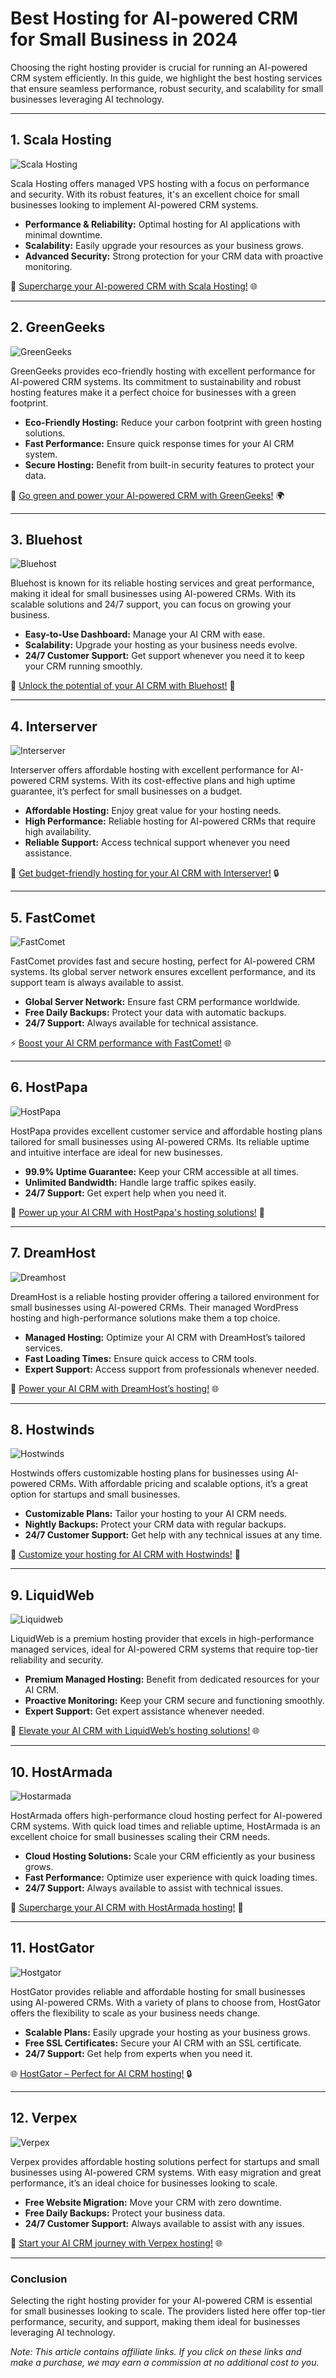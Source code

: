 # Best Hosting for AI-powered CRM for Small Business in 2024

Choosing the right hosting provider is crucial for running an AI-powered CRM system efficiently. In this guide, we highlight the best hosting services that ensure seamless performance, robust security, and scalability for small businesses leveraging AI technology.

---

## 1. Scala Hosting

![Scala Hosting](https://i.imgur.com/uJ5JIK3.png "Scala Web Hosting")

Scala Hosting offers managed VPS hosting with a focus on performance and security. With its robust features, it's an excellent choice for small businesses looking to implement AI-powered CRM systems.

- **Performance & Reliability:** Optimal hosting for AI applications with minimal downtime.
- **Scalability:** Easily upgrade your resources as your business grows.
- **Advanced Security:** Strong protection for your CRM data with proactive monitoring.

🚀 [Supercharge your AI-powered CRM with Scala Hosting!](https://snipitx.com/scala-jy) 🌐

---

## 2. GreenGeeks

![GreenGeeks](https://i.imgur.com/eEwuntu.jpg "GreenGeeks Hosting")

GreenGeeks provides eco-friendly hosting with excellent performance for AI-powered CRM systems. Its commitment to sustainability and robust hosting features make it a perfect choice for businesses with a green footprint.

- **Eco-Friendly Hosting:** Reduce your carbon footprint with green hosting solutions.
- **Fast Performance:** Ensure quick response times for your AI CRM system.
- **Secure Hosting:** Benefit from built-in security features to protect your data.

🌿 [Go green and power your AI-powered CRM with GreenGeeks!](https://snipitx.com/greengeeks-jy) 🌍

---

## 3. Bluehost

![Bluehost](https://i.imgur.com/PasFF9E.jpeg "Bluehost Hosting")

Bluehost is known for its reliable hosting services and great performance, making it ideal for small businesses using AI-powered CRMs. With its scalable solutions and 24/7 support, you can focus on growing your business.

- **Easy-to-Use Dashboard:** Manage your AI CRM with ease.
- **Scalability:** Upgrade your hosting as your business needs evolve.
- **24/7 Customer Support:** Get support whenever you need it to keep your CRM running smoothly.

🔧 [Unlock the potential of your AI CRM with Bluehost!](https://snipitx.com/bluehost-jy) 🚀

---

## 4. Interserver

![Interserver](https://i.imgur.com/OM5dOEW.jpeg "Interserver Hosting")

Interserver offers affordable hosting with excellent performance for AI-powered CRM systems. With its cost-effective plans and high uptime guarantee, it’s perfect for small businesses on a budget.

- **Affordable Hosting:** Enjoy great value for your hosting needs.
- **High Performance:** Reliable hosting for AI-powered CRMs that require high availability.
- **Reliable Support:** Access technical support whenever you need assistance.

💸 [Get budget-friendly hosting for your AI CRM with Interserver!](https://snipitx.com/interserver-jy) 🔒

---

## 5. FastComet

![FastComet](https://i.imgur.com/7qgXuWp.png "FastComet Hosting")

FastComet provides fast and secure hosting, perfect for AI-powered CRM systems. Its global server network ensures excellent performance, and its support team is always available to assist.

- **Global Server Network:** Ensure fast CRM performance worldwide.
- **Free Daily Backups:** Protect your data with automatic backups.
- **24/7 Support:** Always available for technical assistance.

⚡ [Boost your AI CRM performance with FastComet!](https://snipitx.com/fastcomet-jy) 🌐

---

## 6. HostPapa

![HostPapa](https://i.imgur.com/ouDTkvl.jpeg "HostPapa Hosting")

HostPapa provides excellent customer service and affordable hosting plans tailored for small businesses using AI-powered CRMs. Its reliable uptime and intuitive interface are ideal for new businesses.

- **99.9% Uptime Guarantee:** Keep your CRM accessible at all times.
- **Unlimited Bandwidth:** Handle large traffic spikes easily.
- **24/7 Support:** Get expert help when you need it.

🌟 [Power up your AI CRM with HostPapa's hosting solutions!](https://snipitx.com/hostpapa-jy) 🚀

---

## 7. DreamHost

![Dreamhost](https://i.imgur.com/rXIg8ip.jpeg "Dreamhost Hosting")

DreamHost is a reliable hosting provider offering a tailored environment for small businesses using AI-powered CRMs. Their managed WordPress hosting and high-performance solutions make them a top choice.

- **Managed Hosting:** Optimize your AI CRM with DreamHost’s tailored services.
- **Fast Loading Times:** Ensure quick access to CRM tools.
- **Expert Support:** Access support from professionals whenever needed.

🚀 [Power your AI CRM with DreamHost’s hosting!](https://snipitx.com/dreamhost-jy) 🌐

---

## 8. Hostwinds

![Hostwinds](https://i.imgur.com/53aSNXx.jpeg "Hostwinds Hosting")

Hostwinds offers customizable hosting plans for businesses using AI-powered CRMs. With affordable pricing and scalable options, it’s a great option for startups and small businesses.

- **Customizable Plans:** Tailor your hosting to your AI CRM needs.
- **Nightly Backups:** Protect your CRM data with regular backups.
- **24/7 Customer Support:** Get help with any technical issues at any time.

🌟 [Customize your hosting for AI CRM with Hostwinds!](https://snipitx.com/hostwinds-jy) 🔧

---

## 9. LiquidWeb

![Liquidweb](https://i.imgur.com/4IvT9SC.jpeg "Liquidweb Hosting")

LiquidWeb is a premium hosting provider that excels in high-performance managed services, ideal for AI-powered CRM systems that require top-tier reliability and security.

- **Premium Managed Hosting:** Benefit from dedicated resources for your AI CRM.
- **Proactive Monitoring:** Keep your CRM secure and functioning smoothly.
- **Expert Support:** Get expert assistance whenever needed.

🚀 [Elevate your AI CRM with LiquidWeb’s hosting solutions!](https://snipitx.com/liquidweb-jy) 🌐

---

## 10. HostArmada

![Hostarmada](https://i.imgur.com/KFbdf3o.jpeg "Hostarmada Hosting")

HostArmada offers high-performance cloud hosting perfect for AI-powered CRM systems. With quick load times and reliable uptime, HostArmada is an excellent choice for small businesses scaling their CRM needs.

- **Cloud Hosting Solutions:** Scale your CRM efficiently as your business grows.
- **Fast Performance:** Optimize user experience with quick loading times.
- **24/7 Support:** Always available to assist with technical issues.

🌟 [Supercharge your AI CRM with HostArmada hosting!](https://snipitx.com/hostarmada-jy) 🚀

---

## 11. HostGator

![Hostgator](https://i.imgur.com/BcVkH57.jpeg "Hostgator Hosting")

HostGator provides reliable and affordable hosting for small businesses using AI-powered CRMs. With a variety of plans to choose from, HostGator offers the flexibility to scale as your business needs change.

- **Scalable Plans:** Easily upgrade your hosting as your business grows.
- **Free SSL Certificates:** Secure your AI CRM with an SSL certificate.
- **24/7 Support:** Get help from experts when you need it.

🌐 [HostGator – Perfect for AI CRM hosting!](https://snipitx.com/hostgator-jy) 🔒

---

## 12. Verpex

![Verpex](https://i.imgur.com/6x5LhiS.jpeg "Verpex Hosting")

Verpex provides affordable hosting solutions perfect for startups and small businesses using AI-powered CRM systems. With easy migration and great performance, it’s an ideal choice for businesses looking to scale.

- **Free Website Migration:** Move your CRM with zero downtime.
- **Free Daily Backups:** Protect your business data.
- **24/7 Customer Support:** Always available to assist with any issues.

🚀 [Start your AI CRM journey with Verpex hosting!](https://snipitx.com/verpex-jy) 🌐

---

### Conclusion

Selecting the right hosting provider for your AI-powered CRM is essential for small businesses looking to scale. The providers listed here offer top-tier performance, security, and support, making them ideal for businesses leveraging AI technology.

*Note: This article contains affiliate links. If you click on these links and make a purchase, we may earn a commission at no additional cost to you.*
